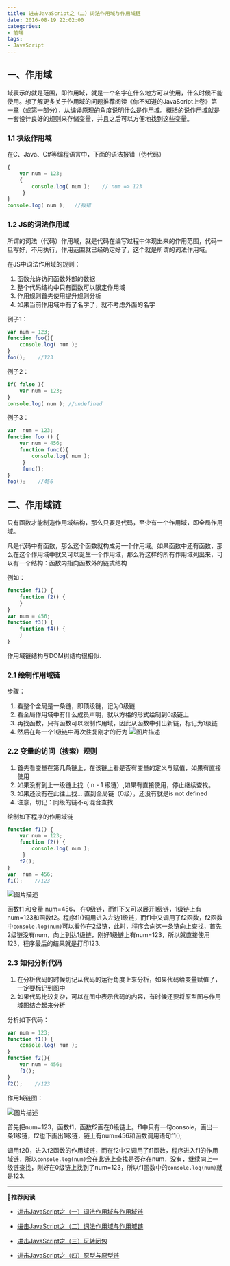 ```yaml
---
title: 进击JavaScript之（二）词法作用域与作用域链
date: 2016-08-19 22:02:00
categories:
- 前端
tags:
- JavaScript
---
```


## 一、作用域

域表示的就是范围，即作用域，就是一个名字在什么地方可以使用，什么时候不能使用。想了解更多关于作用域的问题推荐阅读《你不知道的JavaScript上卷》第一章（或第一部分），从编译原理的角度说明什么是作用域。概括的说作用域就是一套设计良好的规则来存储变量，并且之后可以方便地找到这些变量。
<!-- more -->
### 1.1 块级作用域
在C、Java、C#等编程语言中，下面的语法报错（伪代码）
```js
{
    var num = 123;
    {
        console.log( num );    // num => 123
     }
}
console.log( num );   //报错
```

### 1.2 JS的词法作用域
所谓的词法（代码）作用域，就是代码在编写过程中体现出来的作用范围，代码一旦写好，不用执行，作用范围就已经确定好了，这个就是所谓的词法作用域。

在JS中词法作用域的规则：
1. 函数允许访问函数外部的数据
2. 整个代码结构中只有函数可以限定作用域
3. 作用规则首先使用提升规则分析
4. 如果当前作用域中有了名字了，就不考虑外面的名字

例子1：
```js
var num = 123;
function foo(){
    console.log( num );
}
foo();    //123
```

例子2：
```js
if( false ){
    var num = 123;
}
console.log( num ); //undefined
```

例子3：
```js
var  num = 123;
function foo () {
    var num = 456;
    function func(){
        console.log( num );
     }
     func();
}
foo();    //456
```

## 二、作用域链

只有函数才能制造作用域结构，那么只要是代码，至少有一个作用域，即全局作用域。 

凡是代码中有函数，那么这个函数就构成另一个作用域。如果函数中还有函数，那么在这个作用域中就又可以诞生一个作用域，那么将这样的所有作用域列出来，可以有一个结构：函数内指向函数外的链式结构

例如：
```js
function f1() {
    function f2() {
    }
}
var num = 456;
function f3() {
    function f4() {
    }
}
```
作用域链结构与DOM树结构很相似.

### 2.1 绘制作用域链
步骤：
1. 看整个全局是一条链，即顶级链，记为0级链
2. 看全局作用域中有什么成员声明，就以方格的形式绘制到0级链上
3. 再找函数，只有函数可以限制作用域，因此从函数中引出新链，标记为1级链
4. 然后在每一个1级链中再次往复刚才的行为
![图片描述][1]

### 2.2 变量的访问（搜索）规则
1. 首先看变量在第几条链上，在该链上看是否有变量的定义与赋值，如果有直接使用
2. 如果没有到上一级链上找（ n - 1 级链）,如果有直接使用，停止继续查找。
3. 如果还没有在此往上找… 直到全局链（0级），还没有就是is not defined
4. 注意，切记：同级的链不可混合查找

绘制如下程序的作用域链
```js
function f1() {
    var num = 123;
    function f2() {
        console.log( num ); 
     }
    f2();
}
var  num = 456;
f1();    //123
```
![图片描述][2]

函数f1 和变量 num=456， 在0级链，而f1下又可以展开1级链，1级链上有num=123和函数f2。程序f1()调用进入左边1级链，而f1中又调用了f2函数，f2函数中`console.log(num)`可以看作在2级链，此时，程序会向这一条链向上查找，首先2级链没有num，向上到达1级链，刚好1级链上有num=123，所以就直接使用123，程序最后的结果就是打印123.

### 2.3 如何分析代码
1. 在分析代码的时候切记从代码的运行角度上来分析，如果代码给变量赋值了，一定要标记到图中
2. 如果代码比较复杂，可以在图中表示代码的内容，有时候还要将原型图与作用域图结合起来分析

分析如下代码：
```js
var num = 123;
function f1() {
    console.log( num );
}
function f2(){
    var num = 456;
    f1();
}
f2();    //123
```

作用域链图： 

![图片描述][3]

首先把num=123，函数f1，函数f2画在0级链上。f1中只有一句console，画出一条1级链，f2也下画出1级链，链上有num=456和函数调用语句f1();

调用f2()，进入f2函数的作用域链，而在f2中又调用了f1函数，程序进入f1的作用域链，所以`console.log(num)`会在此链上查找是否存在num，没有，继续向上一级链查找，刚好在0级链上找到了num=123，所以f1函数中的`console.log(num)`就是123.

********
**推荐阅读**
- [进击JavaScript之（一）词法作用域与作用域链](https://blog.dunizb.com/2016/08/09/attack-JavaScript-1-variable/)
- [进击JavaScript之（二）词法作用域与作用域链](https://blog.dunizb.com/2016/08/19/attack-JavaScript-2-scope/)
- [进击JavaScript之（三）玩转闭包](https://blog.dunizb.com/2016/08/28/attack-JavaScript-3-closure/)
- [进击JavaScript之（四）原型与原型链](https://blog.dunizb.com/2016/09/19/attack-JavaScript-4-prototypr/)


  [1]: https://img.mukewang.com/57aeec6800014ac807440440.jpg
  [2]: https://img.mukewang.com/57aeec79000175cb07250232.jpg
  [3]: https://img.mukewang.com/57aeec83000177e107180335.jpg
